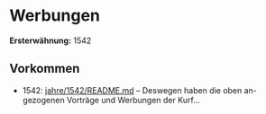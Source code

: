 # Werbungen

**Ersterwähnung:** 1542

## Vorkommen
- 1542: [jahre/1542/README.md](../jahre/1542/README.md) – Deswegen haben die oben an-
gezogenen Vorträge und Werbungen der Kurf...
